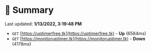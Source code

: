 # 📖 Summary
Last updated: **1/13/2022, 3:19:48 PM**

- `GET` [https://uptimerfree.tk](https://uptimerfree.tk) - **Up** (6584ms)
- `GET` [https://monitoruptimer.tk](https://monitoruptimer.tk) - **Down** (4178ms)

